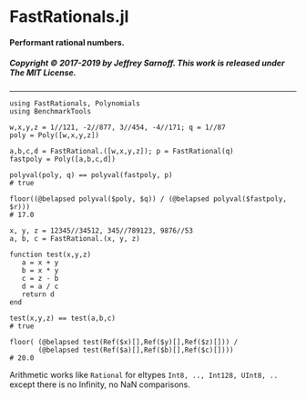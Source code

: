 # FastRationals.jl

#### Performant rational numbers.

##### Copyright © 2017-2019 by Jeffrey Sarnoff. This work is released under The MIT License.
----

```
using FastRationals, Polynomials
using BenchmarkTools

w,x,y,z = 1//121, -2//877, 3//454, -4//171; q = 1//87
poly = Poly([w,x,y,z])

a,b,c,d = FastRational.([w,x,y,z]); p = FastRational(q)
fastpoly = Poly([a,b,c,d])

polyval(poly, q) == polyval(fastpoly, p)
# true

floor((@belapsed polyval($poly, $q)) / (@belapsed polyval($fastpoly, $r)))
# 17.0
```

```
x, y, z = 12345//34512, 345//789123, 9876//53
a, b, c = FastRational.(x, y, z)

function test(x,y,z)
   a = x + y
   b = x * y
   c = z - b
   d = a / c
   return d
end

test(x,y,z) == test(a,b,c)
# true

floor( (@belapsed test(Ref($x)[],Ref($y)[],Ref($z)[])) / 
       (@belapsed test(Ref($a)[],Ref($b)[],Ref($c)[])))
# 20.0
```

Arithmetic works like `Rational` for eltypes `Int8, .., Int128, UInt8, ..` except there is no Infinity, no NaN comparisons.
